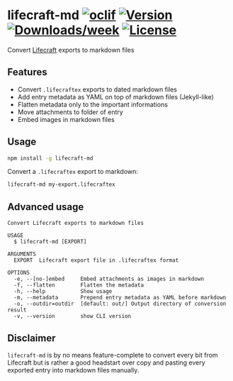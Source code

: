# lifecraft-md [![oclif](https://img.shields.io/badge/cli-oclif-brightgreen.svg)](https://oclif.io) [![Version](https://img.shields.io/npm/v/lifecraft-md.svg)](https://npmjs.org/package/lifecraft-md) [![Downloads/week](https://img.shields.io/npm/dw/lifecraft-md.svg)](https://npmjs.org/package/lifecraft-md) [![License](https://img.shields.io/npm/l/lifecraft-md.svg)](https://github.com/KennethWussmann/lifecraft-md/blob/master/package.json)

Convert [Lifecraft](https://www.lifecraft.com/) exports to markdown files

## Features

- Convert `.lifecraftex` exports to dated markdown files
- Add entry metadata as YAML on top of markdown files (Jekyll-like)
- Flatten metadata only to the important informations
- Move attachments to folder of entry
- Embed images in markdown files

## Usage

```sh
npm install -g lifecraft-md
```

Convert a `.lifecraftex` export to markdown:

```sh
lifecraft-md my-export.lifecraftex
```

## Advanced usage

```
Convert Lifecraft exports to markdown files

USAGE
  $ lifecraft-md [EXPORT]

ARGUMENTS
  EXPORT  Lifecraft export file in .lifecraftex format

OPTIONS
  -e, --[no-]embed     Embed attachments as images in markdown
  -f, --flatten        Flatten the metadata
  -h, --help           Show usage
  -m, --metadata       Prepend entry metadata as YAML before markdown
  -o, --outdir=outdir  [default: out/] Output directory of conversion result
  -v, --version        show CLI version
```

## Disclaimer

`lifecraft-md` is by no means feature-complete to convert every bit from Lifecraft but is rather a good headstart over copy and pasting every exported entry into markdown files manually.
